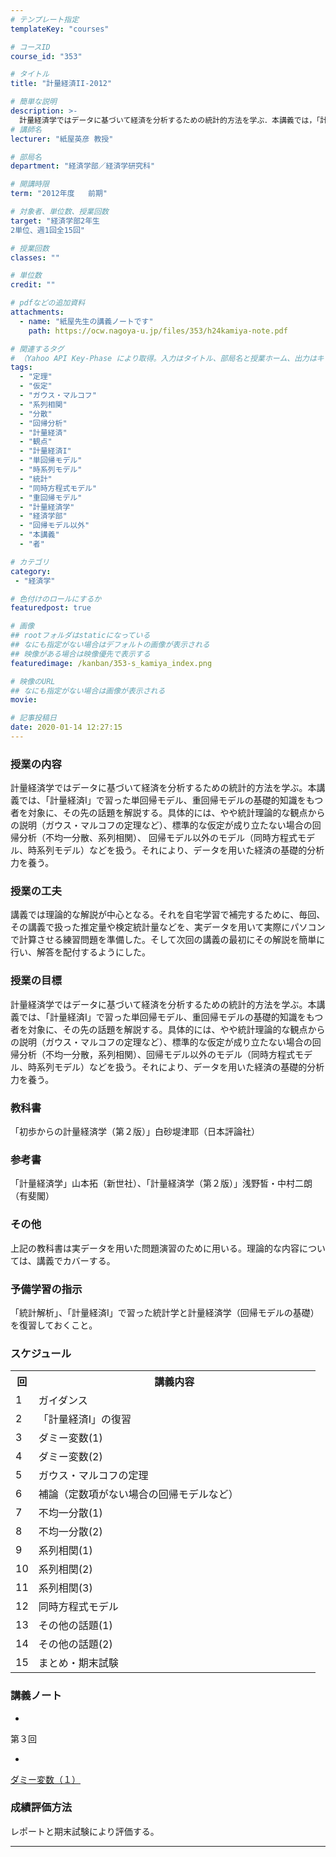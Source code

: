 ```yaml
---
# テンプレート指定
templateKey: "courses"

# コースID
course_id: "353"

# タイトル
title: "計量経済II-2012"

# 簡単な説明
description: >-
  計量経済学ではデータに基づいて経済を分析するための統計的方法を学ぶ．本講義では，「計量経済I」で習った単回帰モデル，重回帰モデルの基礎的知識をもつ者を対象に，その先の話題を解説する．具体的には，やや統計理論的な観点からの説明（ガウス・マルコフの定理など），標準的な仮定が成り立たない場合の回帰分析（不均一分散，系列相関）， 回帰モデル以外のモデル（同時方程式モデル，時系列モデル）などを扱う．それによ ....
# 講師名
lecturer: "紙屋英彦 教授"

# 部局名
department: "経済学部／経済学研究科"

# 開講時限
term: "2012年度	前期"

# 対象者、単位数、授業回数
target: "経済学部2年生
2単位、週1回全15回"

# 授業回数
classes: ""

# 単位数
credit: ""

# pdfなどの追加資料
attachments:
  - name: "紙屋先生の講義ノートです" 
    path: https://ocw.nagoya-u.jp/files/353/h24kamiya-note.pdf

# 関連するタグ
# （Yahoo API Key-Phase により取得。入力はタイトル、部局名と授業ホーム、出力はキーフレーズ（tags））
tags:
  - "定理"
  - "仮定"
  - "ガウス・マルコフ"
  - "系列相関"
  - "分散"
  - "回帰分析"
  - "計量経済"
  - "観点"
  - "計量経済I"
  - "単回帰モデル"
  - "時系列モデル"
  - "統計"
  - "同時方程式モデル"
  - "重回帰モデル"
  - "計量経済学"
  - "経済学部"
  - "回帰モデル以外"
  - "本講義"
  - "者"

# カテゴリ
category:
 - "経済学"

# 色付けのロールにするか
featuredpost: true

# 画像
## rootフォルダはstaticになっている
## なにも指定がない場合はデフォルトの画像が表示される
## 映像がある場合は映像優先で表示する
featuredimage: /kanban/353-s_kamiya_index.png

# 映像のURL
## なにも指定がない場合は画像が表示される
movie: 

# 記事投稿日
date: 2020-01-14 12:27:15
---
```


### 授業の内容

計量経済学ではデータに基づいて経済を分析するための統計的方法を学ぶ。本講義では、「計量経済I」で習った単回帰モデル、重回帰モデルの基礎的知識をもつ者を対象に、その先の話題を解説する。具体的には、やや統計理論的な観点からの説明（ガウス・マルコフの定理など）、標準的な仮定が成り立たない場合の回帰分析（不均一分散、系列相関）、 回帰モデル以外のモデル（同時方程式モデル、時系列モデル）などを扱う。それにより、データを用いた経済の基礎的分析力を養う。


### 授業の工夫

講義では理論的な解説が中心となる。それを自宅学習で補完するために、毎回、その講義で扱った推定量や検定統計量などを、実データを用いて実際にパソコンで計算させる練習問題を準備した。そして次回の講義の最初にその解説を簡単に行い、解答を配付するようにした。





### 授業の目標

計量経済学ではデータに基づいて経済を分析するための統計的方法を学ぶ。本講義では、「計量経済I」で習った単回帰モデル、重回帰モデルの基礎的知識をもつ者を対象に、その先の話題を解説する。具体的には、やや統計理論的な観点からの説明（ガウス・マルコフの定理など）、標準的な仮定が成り立たない場合の回帰分析（不均一分散，系列相関）、回帰モデル以外のモデル（同時方程式モデル、時系列モデル）などを扱う。それにより、データを用いた経済の基礎的分析力を養う。

### 教科書

「初歩からの計量経済学（第２版）」白砂堤津耶（日本評論社）

### 参考書

「計量経済学」山本拓（新世社）、「計量経済学（第２版）」浅野皙・中村二朗（有斐閣）

### その他

上記の教科書は実データを用いた問題演習のために用いる。理論的な内容については、講義でカバーする。

### 予備学習の指示

「統計解析」、「計量経済I」で習った統計学と計量経済学（回帰モデルの基礎）を復習しておくこと。


<h3>スケジュール</h3>
<table class="basic" width="400">
<tr>
<th width="20" class="center">回</th>
<th width="435" class="center">講義内容</th>
</tr>

<tr>
<td width="20" class="center">1</td>
<td width="435">ガイダンス</td>
</tr>

<tr>
<td width="20" class="center">2</td>
<td width="435">「計量経済I」の復習</td>
</tr>

<tr>
<td width="20" class="center">3</td>
<td width="435">ダミー変数(1)</td>
</tr>

<tr>
<td width="20" class="center">4</td>
<td width="435">ダミー変数(2)</td>
</tr>

<tr>
<td width="20" class="center">5</td>
<td width="435">ガウス・マルコフの定理</td>
</tr>

<tr>
<td width="20" class="center">6</td>
<td width="435">補論（定数項がない場合の回帰モデルなど）</td>
</tr>

<tr>
<td width="20" class="center">7</td>
<td width="435">不均一分散(1)</td>
</tr>

<tr>
<td width="20" class="center">8</td>
<td width="435">不均一分散(2)</td>
</tr>

<tr>
<td width="20" class="center">9</td>
<td width="435">系列相関(1)</td>
</tr>

<tr>
<td width="20" class="center">10</td>
<td width="435">系列相関(2)</td>
</tr>

<tr>
<td width="20" class="center">11</td>
<td width="435">系列相関(3)</td>
</tr>

<tr>
<td width="20" class="center">12</td>
<td width="435">同時方程式モデル</td>
</tr>

<tr>
<td width="20" class="center">13</td>
<td width="435">その他の話題(1)</td>
</tr>

<tr>
<td width="20" class="center">14</td>
<td width="435">その他の話題(2)</td>
</tr>

<tr>
<td width="20" class="center">15</td>
<td width="435">まとめ・期末試験</td>
</tr>

</table>


### 講義ノート


-
第３回


-
[ダミー変数（１）](https://ocw.nagoya-u.jp/files/353/h24kamiya-note.pdf) 







### 成績評価方法

レポートと期末試験により評価する。



-----
